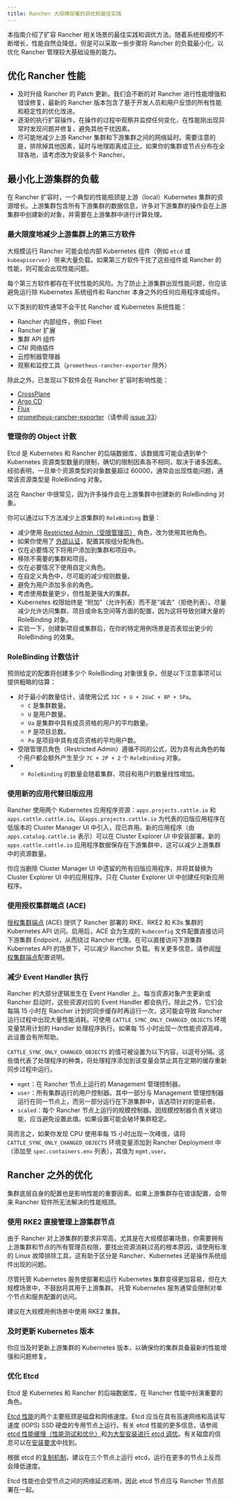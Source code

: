 ```yaml
---
title: Rancher 大规模部署的调优和最佳实践
---
```


<head>
  <link rel="canonical" href="https://ranchermanager.docs.rancher.com/zh/reference-guides/best-practices/rancher-server/tuning-and-best-practices-for-rancher-at-scale"/>
</head>

本指南介绍了扩容 Rancher 相关场景的最佳实践和调优方法。随着系统规模的不断增长，性能自然会降低，但是可以采取一些步骤将 Rancher 的负载最小化，以优化 Rancher 管理较大基础设施的能力。

## 优化 Rancher 性能

* 及时升级 Rancher 的 Patch 更新。我们会不断的对 Rancher 进行性能增强和错误修复，最新的 Rancher 版本包含了基于开发人员和用户反馈的所有性能和稳定性的优化改进。
* 逐渐的执行扩容操作，在操作的过程中观察并监控任何变化，在性能刚出现异常时发现问题并修复，避免其他干扰因素。
* 尽可能地减少上游 Rancher 集群和下游集群之间的网络延时。需要注意的是，排除掉其他因素，延时与地理距离成正比，如果你的集群或节点分布在全球各地，请考虑改为安装多个 Rancher。

## 最小化上游集群的负载

在 Rancher 扩容时，一个典型的性能瓶颈是上游（local）Kubernetes 集群的资源增长。上游集群包含所有下游集群的数据信息，许多对下游集群的操作会在上游集群中创建新的对象，并需要在上游集群中进行计算处理。

### 最大限度地减少上游集群上的第三方软件

大规模运行 Rancher 可能会给内部 Kubernetes 组件（例如 `etcd` 或 `kubeapiserver`）带来大量负载。如果第三方软件干扰了这些组件或 Rancher 的性能，则可能会出现性能问题。

每个第三方软件都存在干扰性能的风险。为了防止上游集群出现性能问题，你应该避免运行除 Kubernetes 系统组件和 Rancher 本身之外的任何应用程序或组件。

以下类别的软件通常不会干扰 Rancher 或 Kubernetes 系统性能：
 * Rancher 内部组件，例如 Fleet
 * Rancher 扩展
 * 集群 API 组件
 * CNI 网络插件
 * 云控制器管理器
 * 观察和监控工具（`prometheus-rancher-exporter` 除外）

除此之外，已发现以下软件会在 Rancher 扩容时影响性能：
  * [CrossPlane](https://www.crossplane.io/)
  * [Argo CD](https://argoproj.github.io/cd/)
  * [Flux](https://fluxcd.io/)
  * [prometheus-rancher-exporter](https://github.com/David-VTUK/prometheus-rancher-exporter)（请参阅 [issue 33](https://github.com/David-VTUK/prometheus-rancher-exporter/issues/33)）

### 管理你的 Object 计数

Etcd 是 Kubernetes 和 Rancher 的后端数据库，该数据库可能会遇到单个 Kubernetes 资源类型数量的限制，确切的限制因素各不相同，取决于诸多因素。经验表明，一旦单个资源类型的对象数量超过 60000，通常会出现性能问题，通常该资源类型是 RoleBinding 对象。

这在 Rancher 中很常见，因为许多操作会在上游集群中创建新的 RoleBinding 对象。

你可以通过以下方法减少上游集群的 `RoleBinding` 数量：
* 减少使用 [Restricted Admin（受限管理员）](../../rancher-admin/users/authn-and-authz/manage-role-based-access-control-rbac/global-permissions.md#受限管理员) 角色，改为使用其他角色。
* 如果你使用了 [外部认证](../../rancher-admin/users/authn-and-authz/authn-and-authz.md)，配置其按组分配角色。
* 仅在必要情况下将用户添加到集群和项目中。
* 移除不需要的集群和项目。
* 仅在必要情况下使用自定义角色。
* 在自定义角色中，尽可能的减少规则数量。
* 避免为用户添加多余的角色。
* 考虑使用数量更少，但性能更强大的集群。
* Kubernetes 权限始终是 “附加”（允许列表）而不是“减去”（拒绝列表）。尽量减少允许访问集群、项目或命名空间等方面的配置，因为这将导致创建大量的 RoleBinding 对象。
* 实验一下，创建新项目或集群后，在你的特定用例场景是否表现出更少的 RoleBinding 的效果。

### RoleBinding 计数估计

预测给定的配置将创建多少个 RoleBinding 对象很复杂，但是以下注意事项可以提供粗略的估算：
* 对于最小的数量估计，请使用公式 `32C + U + 2UaC + 8P + 5Pa`。
   * `C` 是集群数量。
   * `U` 是用户数量。
   * `Ua` 是集群中具有成员资格的用户的平均数量。
   * `P` 是项目总数。
   * `Pa` 是项目中具有成员资格的平均用户数。
* 受限管理员角色（Restricted Admin）遵循不同的公式，因为具有此角色的每个用户都会额外产生至少 `7C + 2P + 2` 个 `RoleBinding` 对象。
* * `RoleBinding` 的数量会随着集群、项目和用户的数量线性增加。

### 使用新的应用代替旧版应用

Rancher 使用两个 Kubernetes 应用程序资源：`apps.projects.cattle.io` 和 `apps.cattle.cattle.io`。以`apps.projects.cattle.io` 为代表的旧版应用程序在低版本的 Cluster Manager UI 中引入，现已弃用。新的应用程序（由 `apps.catalog.cattle.io` 表示）可以在 Cluster Explorer UI 中安装部署。新的 `apps.cattle.cattle.io` 应用程序数据保存在下游集群中，这可以减少上游集群中的资源数量。

你应当删除 Cluster Manager UI 中遗留的所有旧版应用程序，并将其替换为 Cluster Explorer UI 中的应用程序。只在 Cluster Explorer UI 中创建任何新应用程序。

### 使用授权集群端点 (ACE)

[授权集群端点](../../about-rancher/architecture/communicating-with-downstream-clusters.md#4-授权集群端点) (ACE) 提供了 Rancher 部署的 RKE、RKE2 和 K3s 集群的 Kubernetes API 访问。启用后，ACE 会为生成的 `kubeconfig` 文件配置直接访问下游集群 Endpoint，从而绕过 Rancher 代理。在可以直接访问下游集群 Kubernetes API 的场景下，可以减少 Rancher 负载。有关更多信息，请参阅[授权集群端点](../../about-rancher/architecture/communicating-with-downstream-clusters.md#4-授权集群端点)配置说明。

### 减少 Event Handler 执行

Rancher 的大部分逻辑发生在 Event Handler 上。每当资源对象产生更新或 Rancher 启动时，这些资源对应的 Event Handler 都会执行。除此之外，它们会每隔 15 小时在 Rancher 计划的同步缓存时再运行一次，这可能会导致 Rancher 运行过程中出现大量性能消耗。可使用 `CATTLE_SYNC_ONLY_CHANGED_OBJECTS` 环境变量禁用计划的 Handler 处理程序执行。如果每 15 小时出现一次性能资源高峰，此设置会有所帮助。

`CATTLE_SYNC_ONLY_CHANGED_OBJECTS` 的值可被设置为以下内容，以逗号分隔。这些值代表了处理程序的种类，将处理程序添加到该变量会禁止其在定期的缓存重新同步过程中运行。

* `mgmt`：在 Rancher 节点上运行的 Management 管理控制器。
* `user`：所有集群运行的用户控制器。其中一部分与 Management 管理控制器运行在同一节点上，而另一部分运行在下游集群中，该选项针对的是前者。
* `scaled`：每个 Rancher 节点上运行的规模控制器。因规模控制器负责关键功能，应当避免设置此值。如果设置可能会破坏集群稳定。

简而言之，如果你发现 CPU 使用率每 15 小时出现一次峰值，请将 `CATTLE_SYNC_ONLY_CHANGED_OBJECTS` 环境变量添加到 Rancher Deployment 中（添加至 `spec.containers.env` 列表），其值为 `mgmt,user`。

## Rancher 之外的优化

集群底层自身的配置也是影响性能的重要因素。如果上游集群存在错误配置，会带来 Rancher 软件所无法解决的性能瓶颈。

### 使用 RKE2 直接管理上游集群节点

由于 Rancher 对上游集群的要求非常高，尤其是在大规模部署场景，你需要拥有上游集群和节点的所有管理员权限，要找出资源消耗过高的根本原因，请使用标准的 Linux 故障排除工具，这有助于区分是 Rancher、Kubernetes 还是操作系统组件出现的问题。

尽管托管 Kubernetes 服务使部署和运行 Kubernetes 集群变得更加容易，但在大规模场景中，不鼓励将其用于上游集群。 托管 Kubernetes 服务通常会限制对单个节点和服务配置的访问。

建议在大规模用例场景中使用 RKE2 集群。

### 及时更新 Kubernetes 版本

你应当及时更新上游集群的 Kubernetes 版本，以确保你的集群具备最新的性能增强和问题修复。

### 优化 Etcd

Etcd 是 Kubernetes 和 Rancher 的后端数据库，在 Rancher 性能中扮演重要的角色。

[Etcd 性能](https://etcd.io/docs/v3.5/op-guide/performance/)的两个主要瓶颈是磁盘和网络速度。Etcd 应当在具有高速网络和高读写速度 (IOPS) SSD 硬盘的专用节点上运行。有关 etcd 性能的更多信息，请参阅 [etcd 性能缓慢（性能测试和优化）](https://www.suse.com/support/kb/doc/?id=000020100)和[为大型安装进行 etcd 调优](tuning-etcd-for-large-installs.md)。有关磁盘的信息可以在[安装要求](../requirements/requirements.md#磁盘)中找到。

根据 etcd 的[复制机制](https://etcd.io/docs/v3.5/faq/#what-is-maximum-cluster-size)，建议在三个节点上运行 etcd，运行在更多的节点上反而会降低速度。

Etcd 性能也会受节点之间的网络延迟影响，因此 etcd 节点应与 Rancher 节点部署在一起。
